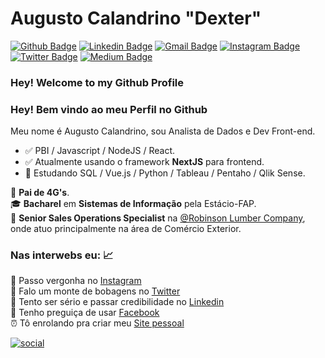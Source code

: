 # Augusto Calandrino "Dexter" 

[![Github Badge](https://img.shields.io/badge/-Github-000?style=flat-square&logo=Github&logoColor=white&link=https://github.com/lucasgdb)](https://github.com/augustocalandrino)
[![Linkedin Badge](https://img.shields.io/badge/-LinkedIn-blue?style=flat-square&logo=Linkedin&logoColor=white&link=https://www.linkedin.com/in/augustocalandrino/)](https://www.linkedin.com/in/augustocalandrino/)
[![Gmail Badge](https://img.shields.io/badge/-Gmail-c14438?style=flat-square&logo=Gmail&logoColor=white&link=mailto:augustocalandrino@gmail.com)](mailto:augustocalandrino@gmail.com)
[![Instagram Badge](https://img.shields.io/badge/-Instagram-C13584?style=flat-square&labelColor=C13584&logo=instagram&logoColor=white&link=https://www.instagram.com/codepwr/)](https://www.instagram.com/augustocalandrino/)
[![Twitter Badge](https://img.shields.io/badge/-Twitter-gray?style=flat-square&logo=twitter&logoColor=blue&link=https://twitter.com/augustodexter)](https://twitter.com/augustodexter)
[![Medium Badge](https://img.shields.io/badge/-Medium-blue?style=flat-square&logo=medium&logoColor=black&link=https://medium.com/@augustocalandrino)](https://medium.com/@augustocalandrino)


### Hey! Welcome to my Github Profile


### Hey! Bem vindo ao meu Perfil no Github

Meu nome é Augusto Calandrino, sou Analista de Dados e Dev Front-end.

- :white_check_mark: PBI / Javascript / NodeJS / React.
- :white_check_mark: Atualmente usando o framework **NextJS** para frontend.
- :green_book: Estudando SQL / Vue.js / Python / Tableau / Pentaho / Qlik Sense.

👨 **Pai de 4G's**. <br/>
🎓 **Bacharel** em **Sistemas de Informação** pela Estácio-FAP. <br/>
🚢 **Senior Sales Operations Specialist** na [@Robinson Lumber Company](http://www.roblumco.com/), onde atuo principalmente na área de Comércio Exterior.

### Nas interwebs eu: 📈
📸 Passo vergonha no [Instagram](https://www.instagram.com/augustocalandrino/) <br/>
🧻 Falo um monte de bobagens no [Twitter](https://twitter.com/augustodexter) <br/>
🚧 Tento ser sério e passar credibilidade no [Linkedin](https://www.linkedin.com/in/augustocalandrino/) <br/>
👻 Tenho preguiça de usar [Facebook](https://www.facebook.com/augusto.dexter) <br/>
⏰ Tô enrolando pra criar meu [Site pessoal](mailto:augustocalandrino@gmail.com)


[![social](https://img.shields.io/badge/ENTRAR_EM_CONTATO_AGORA--red?style=for-the-badge)](mailto:augustocalandrino@gmail.com)
